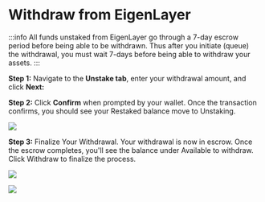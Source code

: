 # Withdraw from EigenLayer

:::info
All funds unstaked from EigenLayer go through a 7-day escrow period before being able to be withdrawn. Thus after you initiate (queue) the withdrawal, you must wait 7-days before being able to withdraw your assets.
:::

**Step 1:** Navigate to the **Unstake tab**, enter your withdrawal amount, and click **Next:**


**Step 2:** Click **Confirm** when prompted by your wallet. Once the transaction confirms, you should see your Restaked balance move to Unstaking.

![](https://lh7-us.googleusercontent.com/Ol33uK-uNL7K5vXmWDyI_eVWQOT75Jx7kR9Q75Qn5547ExC0KwfBFn6SikZgfOIYqU2od1OSjXlsA9WXpDa653AXPc38mNQ9ESmSZX0pPxGnleA9QFOgSTpCEYzkzr051HyJwlvMMNpfdS_BBvxARz0)

**Step 3:** Finalize Your Withdrawal. Your withdrawal is now in escrow. Once the escrow completes, you'll see the balance under Available to withdraw. Click Withdraw to finalize the process.

![](https://lh7-us.googleusercontent.com/VXO97JjR5VLDR8u0afZ6g9bq2zDScyP_UyQ4tkkc8J2IYWgfUIOUxIm08micsb8_kIne-aftSKuzwHBpoJV0NUGbWil-Zw0fUHdYUMgte5k6DbEj8dxpSvLT3V3k_DS78BO6c9GG3nDids7LGOyLbME)

![](https://lh7-us.googleusercontent.com/RLMOGvPSu2_BPRIu4o32LZIKFgSOySe8tatR67-pGsFPZxVmk1RSLvkNT_FHXcZUDtP8eINc2EQUG3y4X0yVM7l6Ly1q2iE8v1j6VDr7vI1wtR4GqKBsrLgc9pUwMvzu9UeXQbsumCSlGPNRiX9-1vA)
